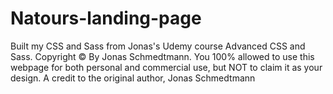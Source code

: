 # Natours-landing-page
Built my CSS and Sass from Jonas's Udemy course Advanced CSS and Sass. Copyright © By Jonas Schmedtmann. You 100% allowed to use this webpage for both personal and commercial use, but NOT to claim it as your design. A credit to the original author, Jonas Schmedtmann
